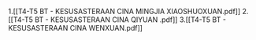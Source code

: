 1.[[T4-T5 BT - KESUSASTERAAN CINA MINGJIA XIAOSHUOXUAN.pdf]]
2.[[T4-T5 BT - KESUSASTERAAN CINA QIYUAN .pdf]]
3.[[T4-T5 BT - KESUSASTERAAN CINA WENXUAN.pdf]]
